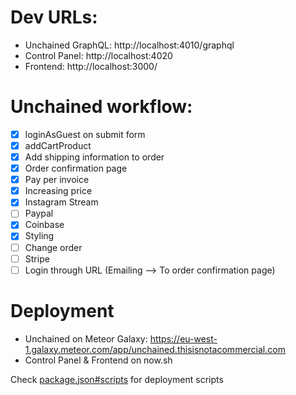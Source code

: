 # Dev URLs:

- Unchained GraphQL: http://localhost:4010/graphql
- Control Panel: http://localhost:4020
- Frontend: http://localhost:3000/

# Unchained workflow:

- [x] loginAsGuest on submit form
- [x] addCartProduct
- [x] Add shipping information to order
- [x] Order confirmation page
- [x] Pay per invoice
- [x] Increasing price
- [x] Instagram Stream
- [ ] Paypal
- [x] Coinbase
- [x] Styling
- [ ] Change order
- [ ] Stripe
- [ ] Login through URL (Emailing --> To order confirmation page)

# Deployment

- Unchained on Meteor Galaxy: https://eu-west-1.galaxy.meteor.com/app/unchained.thisisnotacommercial.com
- Control Panel & Frontend on now.sh

Check [package.json#scripts](./package.json) for deployment scripts
